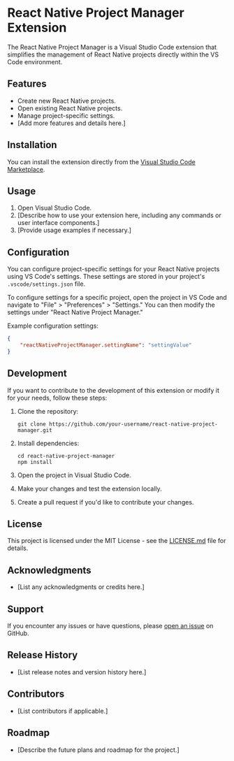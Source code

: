 
# React Native Project Manager Extension

The React Native Project Manager is a Visual Studio Code extension that simplifies the management of React Native projects directly within the VS Code environment.

## Features

- Create new React Native projects.
- Open existing React Native projects.
- Manage project-specific settings.
- [Add more features and details here.]

## Installation

You can install the extension directly from the [Visual Studio Code Marketplace](https://marketplace.visualstudio.com/your-extension-link).

## Usage

1. Open Visual Studio Code.
2. [Describe how to use your extension here, including any commands or user interface components.]
3. [Provide usage examples if necessary.]

## Configuration

You can configure project-specific settings for your React Native projects using VS Code's settings. These settings are stored in your project's `.vscode/settings.json` file.

To configure settings for a specific project, open the project in VS Code and navigate to "File" > "Preferences" > "Settings." You can then modify the settings under "React Native Project Manager."

Example configuration settings:

```json
{
    "reactNativeProjectManager.settingName": "settingValue"
}
```

## Development

If you want to contribute to the development of this extension or modify it for your needs, follow these steps:

1. Clone the repository:

   ```shell
   git clone https://github.com/your-username/react-native-project-manager.git
   ```

2. Install dependencies:

   ```shell
   cd react-native-project-manager
   npm install
   ```

3. Open the project in Visual Studio Code.

4. Make your changes and test the extension locally.

5. Create a pull request if you'd like to contribute your changes.

## License

This project is licensed under the MIT License - see the [LICENSE.md](LICENSE.md) file for details.

## Acknowledgments

- [List any acknowledgments or credits here.]

## Support

If you encounter any issues or have questions, please [open an issue](https://github.com/your-username/react-native-project-manager/issues) on GitHub.

## Release History

- [List release notes and version history here.]

## Contributors

- [List contributors if applicable.]

## Roadmap

- [Describe the future plans and roadmap for the project.]
